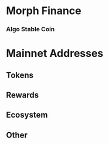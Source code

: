 # Morph Finance
### Algo Stable Coin

# Mainnet Addresses
## Tokens

## Rewards

## Ecosystem

## Other
